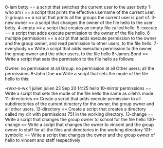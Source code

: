 0-iam betty == a script that switches the current user to the user betty
1-who am i == a script that prints the effective username of the current user.
2-groups == a script that prints all the groups the current user is part of.
3-new owner == a script that changes the owner of the file hello to the user betty.
4-empty == a script that creates an empty file called hello.
5-execute == a script that adds execute permission to the owner of the file hello.
6-multiple permissions ==  a script that adds execute permission to the owner and the group owner, and read permission to other users, to the file hello.
7-everybody == Write a script that adds execution permission to the owner, the group owner and the other users, to the file hello
 8-James Bond == Write a script that sets the permission to the file hello as follows:

Owner: no permission at all
Group: no permission at all
Other users: all the permissions
9-John Doe == Write a script that sets the mode of the file hello to this:

-rwxr-x-wx 1 julien julien 23 Sep 20 14:25 hello
10-mirror permissions == Write a script that sets the mode of the file hello the same as olleh’s mode
11-directories == Create a script that adds execute permission to all subdirectories of the current directory for the owner, the group owner and all other users.
12-directory == Create a script that creates a directory called my_dir with permissions 751 in the working directory.
13-change == Write a script that changes the group owner to school for the file hello
100-change == Write a script that changes the owner to vincent and the group owner to staff for all the files and directories in the working directory
101-symbolic == Write a script that changes the owner and the group owner of hello to vincent and staff respectively

